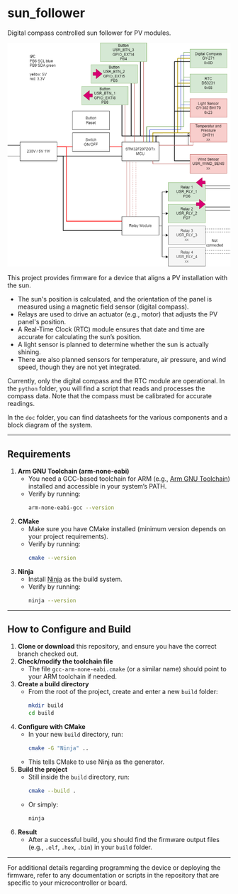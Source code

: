 # sun_follower
Digital compass controlled sun follower for PV modules.

![block diagram](weather_station.drawio.png)

This project provides firmware for a device that aligns a PV installation with the sun.  
- The sun's position is calculated, and the orientation of the panel is measured using a magnetic field sensor (digital compass).  
- Relays are used to drive an actuator (e.g., motor) that adjusts the PV panel's position.  
- A Real-Time Clock (RTC) module ensures that date and time are accurate for calculating the sun’s position.  
- A light sensor is planned to determine whether the sun is actually shining.  
- There are also planned sensors for temperature, air pressure, and wind speed, though they are not yet integrated.  

Currently, only the digital compass and the RTC module are operational. In the `python` folder, you will find a script that reads and processes the compass data. Note that the compass must be calibrated for accurate readings.

In the `doc` folder, you can find datasheets for the various components and a block diagram of the system.

---

## Requirements

1. **Arm GNU Toolchain (arm-none-eabi)**  
   - You need a GCC-based toolchain for ARM (e.g., [Arm GNU Toolchain](https://developer.arm.com/tools-and-software/open-source-software/developer-tools/gnu-toolchain/gnu-rm)) installed and accessible in your system’s PATH.  
   - Verify by running:  
     ```bash
     arm-none-eabi-gcc --version
     ```
2. **CMake**  
   - Make sure you have CMake installed (minimum version depends on your project requirements).  
   - Verify by running:  
     ```bash
     cmake --version
     ```
3. **Ninja**  
   - Install [Ninja](https://ninja-build.org/) as the build system.  
   - Verify by running:  
     ```bash
     ninja --version
     ```

---

## How to Configure and Build

1. **Clone or download** this repository, and ensure you have the correct branch checked out.  
2. **Check/modify the toolchain file**  
   - The file `gcc-arm-none-eabi.cmake` (or a similar name) should point to your ARM toolchain if needed.  
3. **Create a build directory**  
   - From the root of the project, create and enter a new `build` folder:  
     ```bash
     mkdir build
     cd build
     ```
4. **Configure with CMake**  
   - In your new `build` directory, run:  
     ```bash
     cmake -G "Ninja" ..
     ```
   - This tells CMake to use Ninja as the generator.
5. **Build the project**  
   - Still inside the `build` directory, run:  
     ```bash
     cmake --build .
     ```
   - Or simply:  
     ```bash
     ninja
     ```
6. **Result**  
   - After a successful build, you should find the firmware output files (e.g., `.elf`, `.hex`, `.bin`) in your `build` folder.

---

For additional details regarding programming the device or deploying the firmware, refer to any documentation or scripts in the repository that are specific to your microcontroller or board.
